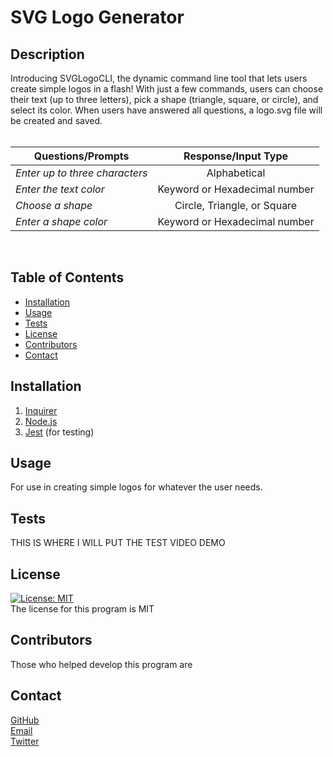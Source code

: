 # SVG Logo Generator

## Description



Introducing SVGLogoCLI, the dynamic command line tool that lets users create simple logos in a flash! With just a few commands, users can choose their text (up to three letters), pick a shape (triangle, square, or circle), and select its color. When users have answered all questions, a logo.svg file will be created and saved.
<br>
<br>

| Questions/Prompts                   |      Response/Input Type      |
| ----------------------------------- | :---------------------------: |
| <i>Enter up to three characters</i> |         Alphabetical          |
| <i>Enter the text color</i>         | Keyword or Hexadecimal number |
| <i>Choose a shape</i>               |  Circle, Triangle, or Square  |
| <i>Enter a shape color</i>          | Keyword or Hexadecimal number |

<br>

## Table of Contents



- [Installation](#installation)
- [Usage](#usage)
- [Tests](#tests)
- [License](#license)
- [Contributors](#contributors)
- [Contact](#contact)

## Installation



1. [Inquirer](https://docs.npmjs.com/)
2. [Node.js](https://nodejs.org/en/docs)
3. [Jest](https://jestjs.io/docs/getting-started) (for testing)

## Usage



For use in creating simple logos for whatever the user needs.

## Tests



THIS IS WHERE I WILL PUT THE TEST VIDEO DEMO

## License



[![License: MIT](https://img.shields.io/badge/License-MIT-yellow.svg)](https://opensource.org/licenses/MIT)
<br>
The license for this program is MIT

## Contributors


Those who helped develop this program are

## Contact



[GitHub](https://github.com/HarrisSte)
<br>
[Email](mailto:st3phanie.harris@gmail.com)
<br>
[Twitter](https://twitter.com/HexleLich)
